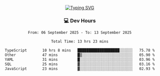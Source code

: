 
<div align="center">
  <a href="https://git.io/typing-svg"><img src="https://readme-typing-svg.demolab.com?font=Fira+Code&size=30&pause=1000&color=33F7F5&center=true&vCenter=true&width=435&lines=Hi+there+%F0%9F%91%8B+I+am+AirboZH+;Welcome+to+my+Github" alt="Typing SVG" /></a>

<h3>💻 Dev Hours</h3>
<!--START_SECTION:waka-->

```txt
From: 06 September 2025 - To: 13 September 2025

Total Time: 13 hrs 23 mins

TypeScript       10 hrs 8 mins   ███████████████████░░░░░░   75.78 %
Other            47 mins         █▒░░░░░░░░░░░░░░░░░░░░░░░   05.90 %
YAML             31 mins         █░░░░░░░░░░░░░░░░░░░░░░░░   03.96 %
SQL              25 mins         ▓░░░░░░░░░░░░░░░░░░░░░░░░   03.16 %
JavaScript       23 mins         ▓░░░░░░░░░░░░░░░░░░░░░░░░   02.93 %
```

<!--END_SECTION:waka-->
</div>  
